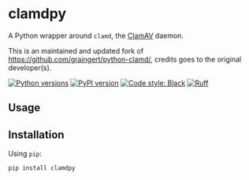 # clamdpy

A Python wrapper around `clamd`, the [ClamAV](https://www.clamav.net/) daemon.

This is an maintained and updated fork of https://github.com/graingert/python-clamd/, credits goes to the original developer(s).

[![Python versions](https://img.shields.io/pypi/pyversions/clamdpy.svg)](https://www.python.org/downloads/)
[![PyPI version](https://img.shields.io/pypi/v/clamdpy.svg)](https://pypi.org/project/clamdpy/)
[![Code style: Black](https://img.shields.io/badge/code%20style-black-000000.svg)](https://black.readthedocs.io/en/stable/)
[![Ruff](https://img.shields.io/endpoint?url=https://raw.githubusercontent.com/astral-sh/ruff/main/assets/badge/v2.json)](https://github.com/astral-sh/ruff)

## Usage

## Installation

Using `pip`:

```sh
pip install clamdpy
```
